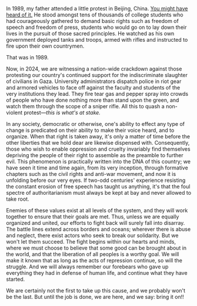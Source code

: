 In 1989, my father attended a little protest in Beijing, China. [You might have heard of it.](https://en.wikipedia.org/wiki/1989_Tiananmen_Square_protests_and_massacre) He stood amongst tens of thousands of college students who had courageously gathered to demand basic rights such as freedom of speech and freedom of press, students who would go on to lay down their lives in the pursuit of those sacred principles. He watched as his own government deployed tanks and troops, armed with rifles and instructed to fire upon their own countrymen.

That was in 1989.

Now, in 2024, we are witnessing a nation-wide crackdown against those protesting our country's continued support for the indiscriminate slaughter of civilians in Gaza. University administrators dispatch police in riot gear and armored vehicles to face off against the faculty and students of the very institutions they lead. They fire tear gas and pepper spray into crowds of people who have done nothing more than stand upon the green, and watch them through the scope of a sniper rifle. All this to quash a non-violent protest&mdash;*this is what's at stake.*

In any society, democratic or otherwise, one's ability to effect any type of change is predicated on their ability to make their voice heard, and to organize. When that right is taken away, it's only a matter of time before the other liberties that we hold dear are likewise dispensed with. Consequently, those who wish to enable oppression and cruelty invariably find themselves depriving the people of their right to assemble as the preamble to further evil. This phenomenon is practically written into the DNA of this country; we have seen it time and time again, from its very inception, through formative chapters such as the civil rights and anti-war movement, and now it is unfolding before our very eyes. If two-odd centuries' experience resisting the constant erosion of free speech has taught us anything, it's that the foul spectre of authoritarianism must always be kept at bay and never allowed to take root.

Enemies of these values exist at all levels of the system, and they will work together to ensure that their goals are met. Thus, unless we are equally organized and united, our efforts to fight back will surely fall into disarray. The battle lines extend across borders and oceans; wherever there is abuse and neglect, there exist actors who seek to break our solidarity. But we won't let them succeed. The fight begins within our hearts and minds, where we must choose to believe that some good can be brought about in the world, and that the liberation of all peoples is a worthy goal. We will make it known that as long as the acts of repression continue, so will the struggle. And we will always remember our forebears who gave up everything they had in defense of human life, and continue what they have started.

We are certainly not the first to take up this cause, and we probably won't be the last. But until the job is done, we are here, and we say: bring it on!!
